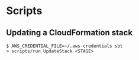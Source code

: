 # Scripts

## Updating a CloudFormation stack

    $ AWS_CREDENTIAL_FILE=~/.aws-credentials sbt
    > scripts/run UpdateStack <STAGE>
